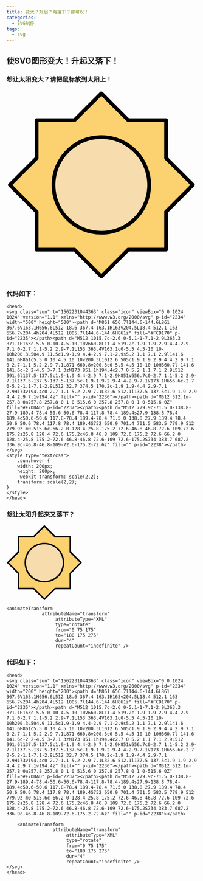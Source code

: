 ```yaml
---
title: 变大？升起？再落下？都可以！
categories: 
  - SVG制作
tags:
  - svg
---
```


## 使SVG图形变大！升起又落下！

### 想让太阳变大？请把鼠标放到太阳上！

<head>
<svg class="sun" t="1562231044363" class="icon" viewBox="0 0 1024 1024" version="1.1" xmlns="http://www.w3.org/2000/svg" p-id="2234" width="500" height="500"><path d="M861 656.7l144.6-144.6L861 367.6V163.1H656.6L512 18.6 367.4 163.1H163v204.5L18.4 512.1 163 656.7v204.4h204.4L512 1005.7l144.6-144.6H861z" fill="#FCD170" p-id="2235"></path><path d="M512 1015.7c-2.6 0-5.1-1-7.1-2.9L363.3 871.1H163c-5.5 0-10-4.5-10-10V660.8L11.4 519.2c-1.9-1.9-2.9-4.4-2.9-7.1 0-2.7 1.1-5.2 2.9-7.1L153 363.4V163.1c0-5.5 4.5-10 10-10h200.3L504.9 11.5c1.9-1.9 4.4-2.9 7.1-2.9s5.2 1.1 7.1 2.9l141.6 141.6H861c5.5 0 10 4.5 10 10v200.3L1012.6 505c1.9 1.9 2.9 4.4 2.9 7.1 0 2.7-1.1 5.2-2.9 7.1L871 660.8v200.3c0 5.5-4.5 10-10 10H660.7l-141.6 141.6c-2 2-4.5 3-7.1 3zM173 851.1h194.4c2.7 0 5.2 1.1 7.1 2.9L512 991.6l137.5-137.5c1.9-1.9 4.4-2.9 7.1-2.9H851V656.7c0-2.7 1.1-5.2 2.9-7.1l137.5-137.5-137.5-137.5c-1.9-1.9-2.9-4.4-2.9-7.1V173.1H656.6c-2.7 0-5.2-1.1-7.1-2.9L512 32.7 374.5 170.2c-1.9 1.9-4.4 2.9-7.1 2.9H173v194.4c0 2.7-1.1 5.2-2.9 7.1L32.6 512.1l137.5 137.5c1.9 1.9 2.9 4.4 2.9 7.1v194.4z" fill="" p-id="2236"></path><path d="M512 512.1m-257.8 0a257.8 257.8 0 1 0 515.6 0 257.8 257.8 0 1 0-515.6 0Z" fill="#F7DDAD" p-id="2237"></path><path d="M512 779.9c-71.5 0-138.8-27.9-189.4-78.4-50.6-50.6-78.4-117.8-78.4-189.4s27.9-138.8 78.4-189.4c50.6-50.6 117.8-78.4 189.4-78.4 71.5 0 138.8 27.9 189.4 78.4 50.6 50.6 78.4 117.8 78.4 189.4S752 650.9 701.4 701.5 583.5 779.9 512 779.9z m0-515.6c-66.2 0-128.4 25.8-175.2 72.6-46.8 46.8-72.6 109-72.6 175.2s25.8 128.4 72.6 175.2c46.8 46.8 109 72.6 175.2 72.6 66.2 0 128.4-25.8 175.2-72.6 46.8-46.8 72.6-109 72.6-175.2S734 383.7 687.2 336.9c-46.8-46.8-109-72.6-175.2-72.6z" fill="" p-id="2238"></path></svg>
<style type="text/css">
    .sun:hover {
    width: 800px;
    height: 800px;
    -webkit-transform: scale(2,2);
    transform: scale(2,2);
}
</style>
</head>

### 代码如下：

```
<head>
<svg class="sun" t="1562231044363" class="icon" viewBox="0 0 1024 1024" version="1.1" xmlns="http://www.w3.org/2000/svg" p-id="2234" width="500" height="500"><path d="M861 656.7l144.6-144.6L861 367.6V163.1H656.6L512 18.6 367.4 163.1H163v204.5L18.4 512.1 163 656.7v204.4h204.4L512 1005.7l144.6-144.6H861z" fill="#FCD170" p-id="2235"></path><path d="M512 1015.7c-2.6 0-5.1-1-7.1-2.9L363.3 871.1H163c-5.5 0-10-4.5-10-10V660.8L11.4 519.2c-1.9-1.9-2.9-4.4-2.9-7.1 0-2.7 1.1-5.2 2.9-7.1L153 363.4V163.1c0-5.5 4.5-10 10-10h200.3L504.9 11.5c1.9-1.9 4.4-2.9 7.1-2.9s5.2 1.1 7.1 2.9l141.6 141.6H861c5.5 0 10 4.5 10 10v200.3L1012.6 505c1.9 1.9 2.9 4.4 2.9 7.1 0 2.7-1.1 5.2-2.9 7.1L871 660.8v200.3c0 5.5-4.5 10-10 10H660.7l-141.6 141.6c-2 2-4.5 3-7.1 3zM173 851.1h194.4c2.7 0 5.2 1.1 7.1 2.9L512 991.6l137.5-137.5c1.9-1.9 4.4-2.9 7.1-2.9H851V656.7c0-2.7 1.1-5.2 2.9-7.1l137.5-137.5-137.5-137.5c-1.9-1.9-2.9-4.4-2.9-7.1V173.1H656.6c-2.7 0-5.2-1.1-7.1-2.9L512 32.7 374.5 170.2c-1.9 1.9-4.4 2.9-7.1 2.9H173v194.4c0 2.7-1.1 5.2-2.9 7.1L32.6 512.1l137.5 137.5c1.9 1.9 2.9 4.4 2.9 7.1v194.4z" fill="" p-id="2236"></path><path d="M512 512.1m-257.8 0a257.8 257.8 0 1 0 515.6 0 257.8 257.8 0 1 0-515.6 0Z" fill="#F7DDAD" p-id="2237"></path><path d="M512 779.9c-71.5 0-138.8-27.9-189.4-78.4-50.6-50.6-78.4-117.8-78.4-189.4s27.9-138.8 78.4-189.4c50.6-50.6 117.8-78.4 189.4-78.4 71.5 0 138.8 27.9 189.4 78.4 50.6 50.6 78.4 117.8 78.4 189.4S752 650.9 701.4 701.5 583.5 779.9 512 779.9z m0-515.6c-66.2 0-128.4 25.8-175.2 72.6-46.8 46.8-72.6 109-72.6 175.2s25.8 128.4 72.6 175.2c46.8 46.8 109 72.6 175.2 72.6 66.2 0 128.4-25.8 175.2-72.6 46.8-46.8 72.6-109 72.6-175.2S734 383.7 687.2 336.9c-46.8-46.8-109-72.6-175.2-72.6z" fill="" p-id="2238"></path></svg>
<style type="text/css">
    .sun:hover {
    width: 200px;
    height: 200px;
    -webkit-transform: scale(2,2);
    transform: scale(2,2);
}
</style>
</head>
```


### 想让太阳升起来又落下？

<head>
<svg class="sun" t="1562231044363" class="icon" viewBox="0 0 1024 1024" version="1.1" xmlns="http://www.w3.org/2000/svg" p-id="2234" width="200" height="200"><path d="M861 656.7l144.6-144.6L861 367.6V163.1H656.6L512 18.6 367.4 163.1H163v204.5L18.4 512.1 163 656.7v204.4h204.4L512 1005.7l144.6-144.6H861z" fill="#FCD170" p-id="2235"></path><path d="M512 1015.7c-2.6 0-5.1-1-7.1-2.9L363.3 871.1H163c-5.5 0-10-4.5-10-10V660.8L11.4 519.2c-1.9-1.9-2.9-4.4-2.9-7.1 0-2.7 1.1-5.2 2.9-7.1L153 363.4V163.1c0-5.5 4.5-10 10-10h200.3L504.9 11.5c1.9-1.9 4.4-2.9 7.1-2.9s5.2 1.1 7.1 2.9l141.6 141.6H861c5.5 0 10 4.5 10 10v200.3L1012.6 505c1.9 1.9 2.9 4.4 2.9 7.1 0 2.7-1.1 5.2-2.9 7.1L871 660.8v200.3c0 5.5-4.5 10-10 10H660.7l-141.6 141.6c-2 2-4.5 3-7.1 3zM173 851.1h194.4c2.7 0 5.2 1.1 7.1 2.9L512 991.6l137.5-137.5c1.9-1.9 4.4-2.9 7.1-2.9H851V656.7c0-2.7 1.1-5.2 2.9-7.1l137.5-137.5-137.5-137.5c-1.9-1.9-2.9-4.4-2.9-7.1V173.1H656.6c-2.7 0-5.2-1.1-7.1-2.9L512 32.7 374.5 170.2c-1.9 1.9-4.4 2.9-7.1 2.9H173v194.4c0 2.7-1.1 5.2-2.9 7.1L32.6 512.1l137.5 137.5c1.9 1.9 2.9 4.4 2.9 7.1v194.4z" fill="" p-id="2236"></path><path d="M512 512.1m-257.8 0a257.8 257.8 0 1 0 515.6 0 257.8 257.8 0 1 0-515.6 0Z" fill="#F7DDAD" p-id="2237"></path><path d="M512 779.9c-71.5 0-138.8-27.9-189.4-78.4-50.6-50.6-78.4-117.8-78.4-189.4s27.9-138.8 78.4-189.4c50.6-50.6 117.8-78.4 189.4-78.4 71.5 0 138.8 27.9 189.4 78.4 50.6 50.6 78.4 117.8 78.4 189.4S752 650.9 701.4 701.5 583.5 779.9 512 779.9z m0-515.6c-66.2 0-128.4 25.8-175.2 72.6-46.8 46.8-72.6 109-72.6 175.2s25.8 128.4 72.6 175.2c46.8 46.8 109 72.6 175.2 72.6 66.2 0 128.4-25.8 175.2-72.6 46.8-46.8 72.6-109 72.6-175.2S734 383.7 687.2 336.9c-46.8-46.8-109-72.6-175.2-72.6z" fill="" p-id="2238"></path>

    <animateTransform
                 attributeName="transform"
                      attributeType="XML"
                      type="rotate"
                      from="0 75 175"
                      to="180 175 275"
                      dur="4"
                      repeatCount="indefinite" />
</svg>
</head>

### 代码如下：
```
<head>
<svg class="sun" t="1562231044363" class="icon" viewBox="0 0 1024 1024" version="1.1" xmlns="http://www.w3.org/2000/svg" p-id="2234" width="200" height="200"><path d="M861 656.7l144.6-144.6L861 367.6V163.1H656.6L512 18.6 367.4 163.1H163v204.5L18.4 512.1 163 656.7v204.4h204.4L512 1005.7l144.6-144.6H861z" fill="#FCD170" p-id="2235"></path><path d="M512 1015.7c-2.6 0-5.1-1-7.1-2.9L363.3 871.1H163c-5.5 0-10-4.5-10-10V660.8L11.4 519.2c-1.9-1.9-2.9-4.4-2.9-7.1 0-2.7 1.1-5.2 2.9-7.1L153 363.4V163.1c0-5.5 4.5-10 10-10h200.3L504.9 11.5c1.9-1.9 4.4-2.9 7.1-2.9s5.2 1.1 7.1 2.9l141.6 141.6H861c5.5 0 10 4.5 10 10v200.3L1012.6 505c1.9 1.9 2.9 4.4 2.9 7.1 0 2.7-1.1 5.2-2.9 7.1L871 660.8v200.3c0 5.5-4.5 10-10 10H660.7l-141.6 141.6c-2 2-4.5 3-7.1 3zM173 851.1h194.4c2.7 0 5.2 1.1 7.1 2.9L512 991.6l137.5-137.5c1.9-1.9 4.4-2.9 7.1-2.9H851V656.7c0-2.7 1.1-5.2 2.9-7.1l137.5-137.5-137.5-137.5c-1.9-1.9-2.9-4.4-2.9-7.1V173.1H656.6c-2.7 0-5.2-1.1-7.1-2.9L512 32.7 374.5 170.2c-1.9 1.9-4.4 2.9-7.1 2.9H173v194.4c0 2.7-1.1 5.2-2.9 7.1L32.6 512.1l137.5 137.5c1.9 1.9 2.9 4.4 2.9 7.1v194.4z" fill="" p-id="2236"></path><path d="M512 512.1m-257.8 0a257.8 257.8 0 1 0 515.6 0 257.8 257.8 0 1 0-515.6 0Z" fill="#F7DDAD" p-id="2237"></path><path d="M512 779.9c-71.5 0-138.8-27.9-189.4-78.4-50.6-50.6-78.4-117.8-78.4-189.4s27.9-138.8 78.4-189.4c50.6-50.6 117.8-78.4 189.4-78.4 71.5 0 138.8 27.9 189.4 78.4 50.6 50.6 78.4 117.8 78.4 189.4S752 650.9 701.4 701.5 583.5 779.9 512 779.9z m0-515.6c-66.2 0-128.4 25.8-175.2 72.6-46.8 46.8-72.6 109-72.6 175.2s25.8 128.4 72.6 175.2c46.8 46.8 109 72.6 175.2 72.6 66.2 0 128.4-25.8 175.2-72.6 46.8-46.8 72.6-109 72.6-175.2S734 383.7 687.2 336.9c-46.8-46.8-109-72.6-175.2-72.6z" fill="" p-id="2238"></path>

    <animateTransform
                 attributeName="transform"
                      attributeType="XML"
                      type="rotate"
                      from="0 75 175"
                      to="180 175 275"
                      dur="4"
                      repeatCount="indefinite" />
</svg>
</head>
```